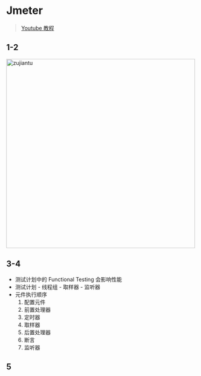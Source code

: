 # Jmeter

> [Youtube 教程](https://www.youtube.com/watch?v=VHBZHGGmaIM&list=PLetRJkePh3AYEAxH8nNsxiPqKA02NkEIV&index=1)

## 1-2

<img src="../pics/Jmeter_pics/组件图.png" alt="zujiantu" width=500 />

## 3-4

- 测试计划中的 Functional Testing 会影响性能
- 测试计划 - 线程组 - 取样器 - 监听器
- 元件执行顺序
  1. 配置元件
  2. 前置处理器
  3. 定时器
  4. 取样器
  5. 后置处理器
  6. 断言
  7. 监听器

## 5



